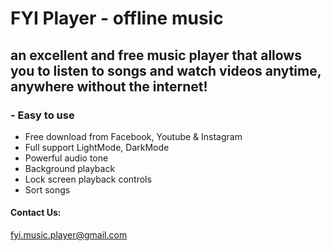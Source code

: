 # FYI Player - offline music

## an excellent and free music player that allows you to listen to songs and watch videos anytime, anywhere without the internet!

### - Easy to use
- Free download from Facebook, Youtube & Instagram
- Full support LightMode, DarkMode
- Powerful audio tone
- Background playback
- Lock screen playback controls
- Sort songs

#### Contact Us: 
fyi.music.player@gmail.com
